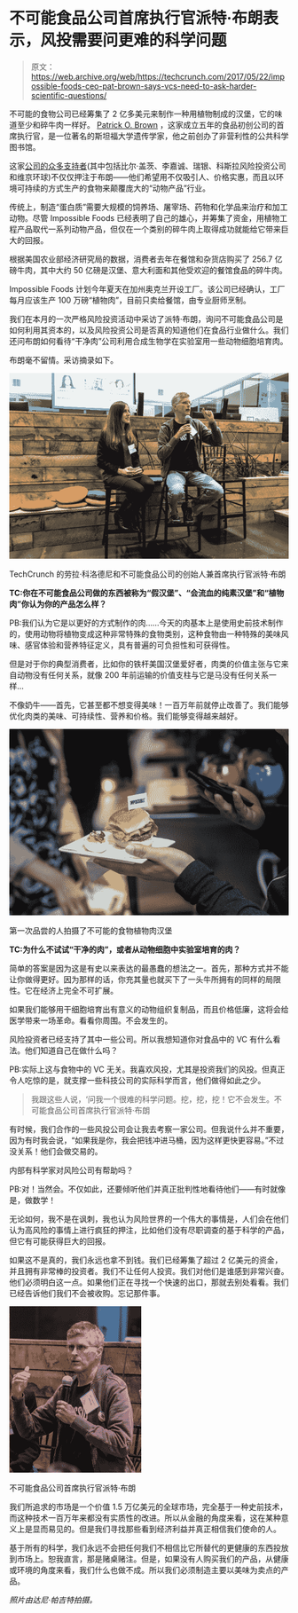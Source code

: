 # 不可能食品公司首席执行官派特·布朗表示，风投需要问更难的科学问题

> 原文：<https://web.archive.org/web/https://techcrunch.com/2017/05/22/impossible-foods-ceo-pat-brown-says-vcs-need-to-ask-harder-scientific-questions/>

不可能的食物公司已经筹集了 2 亿多美元来制作一种用植物制成的汉堡，它的味道至少和碎牛肉一样好。 [Patrick O. Brown](https://web.archive.org/web/20221205120533/http://brownlab.stanford.edu/Pat_Brown_Lab_Home_Page/Home.html) ，这家成立五年的食品初创公司的首席执行官，是一位著名的斯坦福大学遗传学家，他之前创办了非营利性的公共科学图书馆。

这家[公司的众多支持者](https://web.archive.org/web/20221205120533/https://beta.techcrunch.com/2015/10/06/impossible-foods-raises-a-whopping-108-million-for-its-plant-based-burgers/)(其中包括比尔·盖茨、李嘉诚、瑞银、科斯拉风险投资公司和维京环球)不仅仅押注于布朗——他们希望用不仅吸引人、价格实惠，而且以环境可持续的方式生产的食物来颠覆庞大的“动物产品”行业。

传统上，制造“蛋白质”需要大规模的饲养场、屠宰场、药物和化学品来治疗和加工动物。尽管 Impossible Foods 已经表明了自己的雄心，并筹集了资金，用植物工程产品取代一系列动物产品，但仅在一个类别的碎牛肉上取得成功就能给它带来巨大的回报。

根据美国农业部经济研究局的数据，消费者去年在餐馆和杂货店购买了 256.7 亿磅牛肉，其中大约 50 亿磅是汉堡、意大利面和其他受欢迎的餐馆食品的碎牛肉。

Impossible Foods 计划今年夏天在加州奥克兰开设工厂。该公司已经确认，工厂每月应该生产 100 万磅“植物肉”，目前只卖给餐馆，由专业厨师烹制。

我们在本月的一次严格风险投资活动中采访了派特·布朗，询问不可能食品公司是如何利用其资本的，以及风险投资公司是否真的知道他们在食品行业做什么。我们还问布朗如何看待“干净肉”公司利用合成生物学在实验室用一些动物细胞培育肉。

布朗毫不留情。采访摘录如下。

![](img/cbbcc4b7240c81dc0cb282b2694ed3a8.png)

TechCrunch 的劳拉·科洛德尼和不可能食品公司的创始人兼首席执行官派特·布朗

**TC:你在不可能食品公司做的东西被称为“假汉堡”、“会流血的纯素汉堡”和“植物肉”你认为你的产品怎么样？**

PB:我们认为它是以更好的方式制作的肉……今天的肉基本上是使用史前技术制作的，使用动物将植物变成这种非常特殊的食物类别，这种食物由一种特殊的美味风味、感官体验和营养特征定义，具有普遍的可负担性和可获得性。

但是对于你的典型消费者，比如你的铁杆美国汉堡爱好者，肉类的价值主张与它来自动物没有任何关系，就像 200 年前运输的价值支柱与它是马没有任何关系一样…

不像奶牛——首先，它甚至都不想变得美味！一百万年前就停止改善了。我们能够优化肉类的美味、可持续性、营养和价格。我们能够变得越来越好。

![](img/64f7780736cd8cb2eb52b57a36581dc8.png)

第一次品尝的人拍摄了不可能的食物植物肉汉堡

**TC:为什么不试试“干净的肉”，或者从动物细胞中实验室培育的肉？**

简单的答案是因为这是有史以来表达的最愚蠢的想法之一。首先，那种方式并不能让你做得更好。因为那样的话，你充其量也就买下了一头牛所拥有的同样的局限性。它在经济上完全不可扩展。

如果我们能够用干细胞培育出有意义的动物组织复制品，而且价格低廉，这将会给医学带来一场革命。看看你周围。不会发生的。

风险投资者已经支持了其中一些公司。所以我想知道你对食品中的 VC 有什么看法。他们知道自己在做什么吗？

PB:实际上这与食物中的 VC 无关。我喜欢风投，尤其是投资我们的风投。但真正令人吃惊的是，就支撑一些科技公司的实际科学而言，他们做得如此之少。

> 我跟这些人说，‘问我一个很难的科学问题。挖，挖，挖！它不会发生。不可能食品公司首席执行官派特·布朗

有时候，我们合作的一些风投公司会让我去考察一家公司。但我说什么并不重要，因为有时我会说，“如果我是你，我会把钱冲进马桶，因为这样更快更容易。”不过没关系！他们会做交易的。

内部有科学家对风险公司有帮助吗？

PB:对！当然会。不仅如此，还要倾听他们并真正批判性地看待他们——有时就像是，做数学！

无论如何，我不是在讽刺，我也认为风险世界的一个伟大的事情是，人们会在他们认为高风险的事情上进行疯狂的押注，比如他们没有尽职调查的基于科学的产品，但它有可能获得巨大的回报。

如果这不是真的，我们永远也拿不到钱。我们已经筹集了超过 2 亿美元的资金，并且拥有非常棒的投资者。我们不让任何人投资。我们对他们是谁感到非常兴奋。他们必须明白这一点。如果他们正在寻找一个快速的出口，那就去别处看看。我们已经告诉他们我们不会被收购。忘记那件事。

![](img/e4cb003f4a9e1437d3c51a050159d14f.png)

不可能食品公司首席执行官派特·布朗

我们所追求的市场是一个价值 1.5 万亿美元的全球市场，完全基于一种史前技术，而这种技术一百万年来都没有实质性的改进。所以从金融的角度来看，这在某种意义上是显而易见的。但是我们寻找那些看到经济利益并真正相信我们使命的人。

基于所有的科学，我们永远不会把任何我们不相信比它所替代的更健康的东西投放到市场上。恕我直言，那是赌桌赌注。但是，如果没有人购买我们的产品，从健康或环境的角度来看，我们什么也做不成。所以我们必须制造主要以美味为卖点的产品。

*照片由达尼·帕吉特拍摄。*